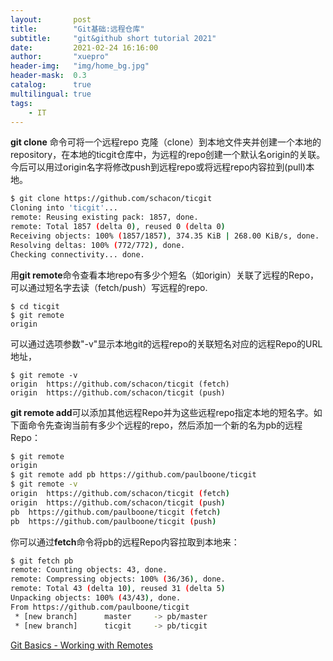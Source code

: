 ```yaml
---
layout:       post
title:        "Git基础:远程仓库"
subtitle:     "git&github short tutorial 2021"
date:         2021-02-24 16:16:00
author:       "xuepro"
header-img:   "img/home_bg.jpg"
header-mask:  0.3
catalog:      true
multilingual: true
tags:
    - IT
---
```


**git clone** 命令可将一个远程repo 克隆（clone）到本地文件夹并创建一个本地的repository，在本地的ticgit仓库中，为远程的repo创建一个默认名origin的关联。
今后可以用过origin名字将修改push到远程repo或将远程repo内容拉到(pull)本地。
```bash
$ git clone https://github.com/schacon/ticgit
Cloning into 'ticgit'...
remote: Reusing existing pack: 1857, done.
remote: Total 1857 (delta 0), reused 0 (delta 0)
Receiving objects: 100% (1857/1857), 374.35 KiB | 268.00 KiB/s, done.
Resolving deltas: 100% (772/772), done.
Checking connectivity... done.
```
用**git remote**命令查看本地repo有多少个短名（如origin）关联了远程的Repo，可以通过短名字去读（fetch/push）写远程的repo.
```bach
$ cd ticgit
$ git remote
origin
```

可以通过选项参数"-v"显示本地git的远程repo的关联短名对应的远程Repo的URL地址，
```bach
$ git remote -v
origin	https://github.com/schacon/ticgit (fetch)
origin	https://github.com/schacon/ticgit (push)
```

**git remote add**可以添加其他远程Repo并为这些远程repo指定本地的短名字。如下面命令先查询当前有多少个远程的repo，然后添加一个新的名为pb的远程Repo：
```bash
$ git remote
origin
$ git remote add pb https://github.com/paulboone/ticgit
$ git remote -v
origin	https://github.com/schacon/ticgit (fetch)
origin	https://github.com/schacon/ticgit (push)
pb	https://github.com/paulboone/ticgit (fetch)
pb	https://github.com/paulboone/ticgit (push)
```
你可以通过**fetch**命令将pb的远程Repo内容拉取到本地来：
```bash
$ git fetch pb
remote: Counting objects: 43, done.
remote: Compressing objects: 100% (36/36), done.
remote: Total 43 (delta 10), reused 31 (delta 5)
Unpacking objects: 100% (43/43), done.
From https://github.com/paulboone/ticgit
 * [new branch]      master     -> pb/master
 * [new branch]      ticgit     -> pb/ticgit
```



[Git Basics - Working with Remotes](https://git-scm.com/book/en/v2/Git-Basics-Working-with-Remotes)
